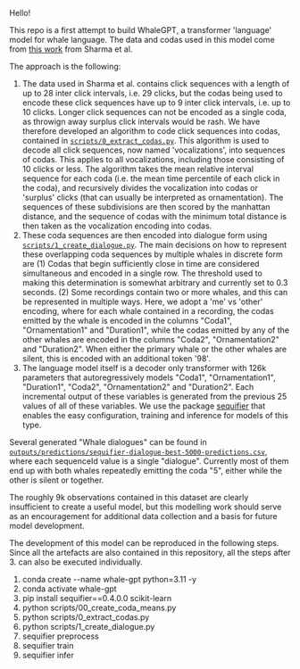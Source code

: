 Hello!

This repo is a first attempt to build WhaleGPT, a transformer 'language' model for whale language. The data and codas used in this model come from [this work](https://github.com/pratyushasharma/sw-combinatoriality) from Sharma et al.

The approach is the following:

1. The data used in Sharma et al. contains click sequences with a length of up to 28 inter click intervals, i.e. 29 clicks, but the codas being used to encode these click sequences have up to 9 inter click intervals, i.e. up to 10 clicks. Longer click sequences can not be encoded as a single coda, as throwign away surplus click intervals would be rash. We have therefore developed an algorithm to code click sequences into codas, contained in [`scripts/0_extract_codas.py`](https://github.com/0xideas/whale-gpt/blob/main/scripts/0_extract_codas.py`). This algorithm is used to decode all click sequences, now named 'vocalizations', into sequences of codas. This applies to all vocalizations, including those consisting of 10 clicks or less. The algorithm takes the mean relative interval sequence for each coda (i.e. the mean time percentile of each click in the coda), and recursively divides the vocalization into codas or 'surplus' clicks (that can usually be interpreted as ornamentation). The sequences of these subdivisions are then scored by the manhattan distance, and the sequence of codas with the minimum total distance is then taken as the vocalization encoding into codas.
2. These coda sequences are then encoded into dialogue form using [`scripts/1_create_dialogue.py`](https://github.com/0xideas/whale-gpt/blob/main/scripts/1_create_dialogue.py). The main decisions on how to represent these overlapping coda sequences by multiple whales in discrete form are (1) Codas that begin sufficiently close in time are considered simultaneous and encoded in a single row. The threshold used to making this determination is somewhat arbitrary and currently set to 0.3 seconds. (2) Some recordings contain two or more whales, and this can be represented in multiple ways. Here, we adopt a 'me' vs 'other' encoding, where for each whale contained in a recording, the codas emitted by the whale is encoded in the columns "Coda1", "Ornamentation1" and "Duration1", while the codas emitted by any of the other whales are encoded in the columns "Coda2", "Ornamentation2" and "Duration2". When either the primary whale or the other whales are silent, this is encoded with an additional token '98'.
3. The language model itself is a decoder only transformer with 126k parameters that autoregressively models "Coda1", "Ornamentation1", "Duration1", "Coda2", "Ornamentation2" and "Duration2". Each incremental output of these variables is generated from the previous 25 values of all of these variables. We use the package [sequifier](https://github.com/0xideas/sequifier) that enables the easy configuration, training and inference for models of this type.

Several generated "Whale dialogues" can be found in [`outputs/predictions/sequifier-dialogue-best-5000-predictions.csv`](https://github.com/0xideas/whale-gpt/blob/main/outputs/predictions/sequifier-dialogue-best-5000-predictions.csv), where each sequenceId value is a single "dialogue". Currently most of them end up with both whales repeatedly emitting the coda "5", either while the other is silent or together. 

The roughly 9k observations contained in this dataset are clearly insufficient to create a useful model, but this modelling work should serve as an encouragement for additional data collection and a basis for future model development.

The development of this model can be reproduced in the following steps. Since all the artefacts are also contained in this repository, all the steps after 3. can also be executed individually.

1. conda create --name whale-gpt python=3.11 -y
2. conda activate whale-gpt
3. pip install sequifier==0.4.0.0 scikit-learn
4. python scripts/00_create_coda_means.py
5. python scripts/0_extract_codas.py
6. python scripts/1_create_dialogue.py
7. sequifier preprocess
8. sequifier train
9. sequifier infer
